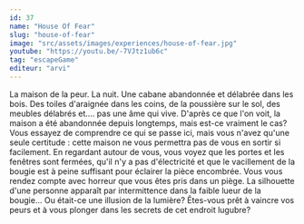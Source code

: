 ```yaml
---
id: 37
name: "House Of Fear"
slug: "house-of-fear"
image: "src/assets/images/experiences/house-of-fear.jpg"
youtube: "https://youtu.be/-7VJtz1ub6c"
tag: "escapeGame"
editeur: "arvi"
---
```


La maison de la peur. La nuit. Une cabane abandonnée et délabrée dans les bois. Des toiles d'araignée dans les coins, de la poussière sur le sol, des meubles délabrés et.... pas une âme qui vive. D'après ce que l'on voit, la maison a été abandonnée depuis longtemps, mais est-ce vraiment le cas? Vous essayez de comprendre ce qui se passe ici, mais vous n'avez qu'une seule certitude : cette maison ne vous permettra pas de vous en sortir si facilement. En regardant autour de vous, vous voyez que les portes et les fenêtres sont fermées, qu'il n'y a pas d'électricité et que le vacillement de la bougie est à peine suffisant pour éclairer la pièce encombrée. Vous vous rendez compte avec horreur que vous êtes pris dans un piège. La silhouette d'une personne apparaît par intermittence dans la faible lueur de la bougie... Ou était-ce une illusion de la lumière? Êtes-vous prêt à vaincre vos peurs et à vous plonger dans les secrets de cet endroit lugubre?
